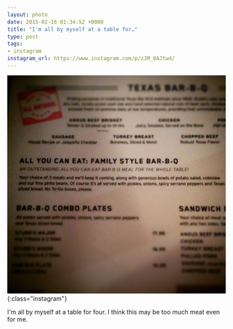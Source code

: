 ```yaml
---
layout: photo
date: 2015-02-16 01:34:52 +0000
title: "I'm all by myself at a table for…"
type: post
tags:
- instagram
instagram_url: https://www.instagram.com/p/zJM_8AJtwd/
---
```


![Instagram - zJM_8AJtwd](/img/zJM_8AJtwd.jpg){:class="instagram"}

I'm all by myself at a table for four. I think this may be too much meat even for me.
